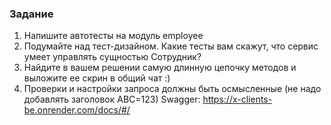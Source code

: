 ### Задание
1. Напишите автотесты на модуль employee
2. Подумайте над тест-дизайном. Какие тесты вам скажут, что сервис умеет управлять
   сущностью Сотрудник?
3. Найдите в вашем решении самую длинную цепочку методов и выложите ее скрин в
   общий чат :)
4. Проверки и настройки запроса должны быть осмысленные (не надо добавлять
   заголовок АВС=123)
   Swagger: https://x-clients-be.onrender.com/docs/#/